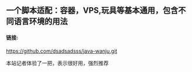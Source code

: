 
## 一个脚本适配：容器，VPS,玩具等基本通用，包含不同语言环境的用法

#### 链接:

https://github.com/dsadsadsss/java-wanju.git


本站记者体验了一把，表示很好用，强烈推荐
